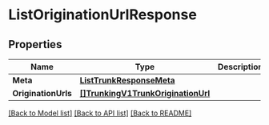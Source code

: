 # ListOriginationUrlResponse

## Properties
Name | Type | Description | Notes
------------ | ------------- | ------------- | -------------
**Meta** | [**ListTrunkResponseMeta**](ListTrunkResponse_meta.md) |  |[optional] 
**OriginationUrls** | [**[]TrunkingV1TrunkOriginationUrl**](trunking.v1.trunk.origination_url.md) |  |[optional] 

[[Back to Model list]](../README.md#documentation-for-models) [[Back to API list]](../README.md#documentation-for-api-endpoints) [[Back to README]](../README.md)


